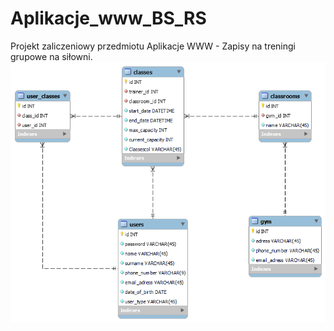 # Aplikacje_www_BS_RS
Projekt zaliczeniowy przedmiotu Aplikacje WWW - Zapisy na treningi grupowe na siłowni.
![alt text](https://github.com/BlazejSko/Aplikacje_www_BS_RS/blob/main/db_schema.png?raw=true)
